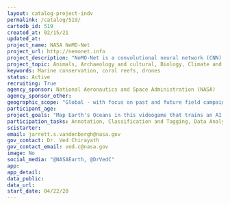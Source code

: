 ```yaml
---
layout: catalog-project-indv
permalink: /catalog/519/
cartodb_id: 519 
created_at: 02/15/21
updated_at: 
project_name: NASA NeMO-Net
project_url: http://nemonet.info
project_description: "NeMO-Net is a convolutional neural network (CNN) designed for marine ecosystem classification. The CNN takes as input 2D satellite and drone images as well as 3D reconstructions of underwater environments and generates classification maps for those environments as output. These classification maps can be used to better understand and protect coral reefs globally. One component of NeMO-Net is a citizen science game for mobile devices and personal computers. Through playing this game, players help NASA classify coral reefs and other aquatic ecosystems by painting on 2D and 3D images of coral. Players can rate the classifications of other players and level up in the food chain as they explore and classify coral reefs, other shallow marine environments, and creatures from locations all over the world. The application educates players on how to identify the different types of coral and player classifications are used to train the CNN to classify aquatic ecosystems autonomously."
project_topic: Animals, Archaeology and cultural, Biology, Climate and weather, Computers and technology, Disaster response, Ecology and environment, Education, Food, Geography, Geology and earth science, Health and medicine, Nature and outdoors, Ocean/water and marine, Science policy, Social science
keywords: Marine conservation, coral reefs, drones
status: Active
recruiting: True  
agency_sponsor: National Aeronautics and Space Administration (NASA)
agency_sponsor_other: 
geographic_scope: "Global - with focus on past and future field campaigns to Guam, Puerto Rico, Samoa, Marshall Islands, Red Sea, among other locations." 
participant_age: 
project_goals: "Map Earth's Oceans in this videogame that trains an AI for the NASA supercomputer using FluidCam's 3D images of the seafloor, the first instrument that can see through waves"
participation_tasks: Annotation, Classification and Tagging, Data Analysis, Data Entry, Geolocation, Identification, Learning, Measurement, Observation, Problem Solving, Sample Analysis
scistarter: 
email: jarrett.s.vandenbergh@nasa.gov 
gov_contact: Dr. Ved Chirayath
gov_contact_email: ved.c@nasa.gov
image: No
social_media: "@NASAEarth, @DrVedC"
app: 
app_detail: 
data_public: 
data_url: 
start_date: 04/22/20
---
```



